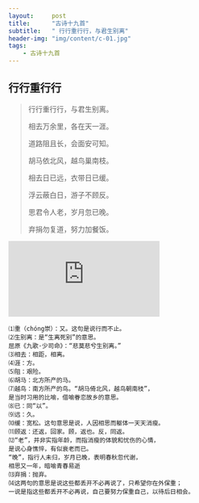 ```yaml
---
layout:     post
title:      "古诗十九首"
subtitle:   " 行行重行行，与君生别离"
header-img: "img/content/c-01.jpg"
tags:
    - 古诗十九首
---
```




## 行行重行行

> 行行重行行，与君生别离。
>
> 相去万余里，各在天一涯。
>
> 道路阻且长，会面安可知。
>
> 胡马依北风，越鸟巢南枝。
>
> 相去日已远，衣带日已缓。
>
> 浮云蔽白日，游子不顾反。
>
> 思君令人老，岁月忽已晚。
>
> 弃捐勿复道，努力加餐饭。

![](http://api.nmb.show/xiaojiejie2.php)

~~~
⑴重（chóng崇）：又。这句是说行而不止。
⑵生别离：是“生离死别”的意思。
屈原《九歌·少司命》：“悲莫悲兮生别离。”
⑶相去：相距，相离。
⑷涯：方。
⑸阻：艰险。
⑹胡马：北方所产的马。
⑺越鸟：南方所产的鸟。“胡马倚北风，越鸟朝南枝”，
是当时习用的比喻，借喻眷恋故乡的意思。
⑻已：同“以”。
⑼远：久。
⑽缓：宽松。这句意思是说，人因相思而躯体一天天消瘦。
⑾顾返：还返，回家。顾，返也。反，同返。
⑿“老”，并非实指年龄，而指消瘦的体貌和忧伤的心情，
是说心身憔悴，有似衰老而已。
“晚”，指行人未归，岁月已晚，表明春秋忽代谢，
相思又一年，暗喻青春易逝
⒀弃捐：抛弃。
⒁这两句的意思是说这些都丢开不必再说了，只希望你在外保重；
一说是指这些都丢开不必再说，自己要努力保重自己，以待后日相会。
~~~